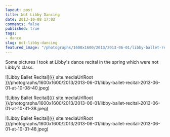 ```yaml
---
layout: post
title: Not Libby Dancing
date: 2013-10-08 17:02
comments: false
published: true
tags:
- dance
slug: not-libby-dancing
featured_image: "/photographs/1600x1600/2013/2013-06-01/libby-ballet-recital-2013-06-01-at-10-08-40.jpeg"
---
```

Some pictures I took at Libby's dance recital in the spring which were not Libby's class.

![Libby Ballet Recital]({{ site.mediaUrlRoot }}/photographs/1600x1600/2013/2013-06-01/libby-ballet-recital-2013-06-01-at-10-08-40.jpeg)

![Libby Ballet Recital]({{ site.mediaUrlRoot }}/photographs/1600x1600/2013/2013-06-01/libby-ballet-recital-2013-06-01-at-10-31-38.jpeg)

![Libby Ballet Recital]({{ site.mediaUrlRoot }}/photographs/1600x1600/2013/2013-06-01/libby-ballet-recital-2013-06-01-at-10-31-48.jpeg)
